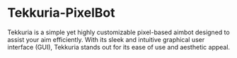 # Tekkuria-PixelBot
Tekkuria is a simple yet highly customizable pixel-based aimbot designed to assist your aim efficiently. With its sleek and intuitive graphical user interface (GUI), Tekkuria stands out for its ease of use and aesthetic appeal.
